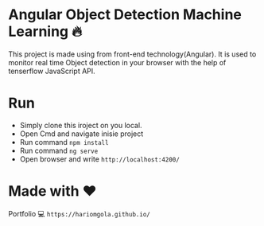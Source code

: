 # Angular Object Detection Machine Learning :fire:
This project is made using from front-end technology(Angular).
It is used to monitor real time Object detection in your browser with the help of tenserflow JavaScript API.

# Run
 - Simply clone this iroject on you local.
 - Open Cmd and navigate inisie project
 - Run command `npm install`
 - Run command `ng serve`
 - Open browser and write `http://localhost:4200/`
 
# Made with :heart:
Portfolio :computer: `https://hariomgola.github.io/`
